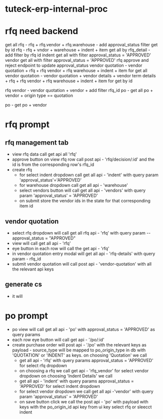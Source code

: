 # tuteck-erp-internal-proc

# rfq need backend
get all rfq - rfq + rfq.vendor + rfq.warehouse - add approval_status filter
get by id rfq - rfq + vndor + warehouse + indent + item 
get all by rfq_detail - add filter by rfq id 
indent get all with filter approval_status = 'APPROVED'
vendor get all with filter approval_status = 'APPROVED'
rfq approve and reject endpoint to update approval_status
vendor quotation - vendor quotation + rfq + rfq vendor + rfq warehouse + indent + item for get all 
vendor quotation - vendor quotation + vendor details + vendor term details + rfq + rfq vendor + rfq warehouse + indent + item for get by id 

rfq vendor - vendor quotation + vendor + add filter rfq_id
po - get all po + vendor + origin type == quotation 
    <!-- ? origin id = vendor quotation id - join - vendor quotation  -->

po - get po + vendor <!-- we need more joins-->


# rfq prompt 

## rfq management tab 
- view rfq data call get api all 'rfq'
- approve button on view rfq row call post api - 'rfq/decision/:id' and the id is from the corresponding row's rfq_id
- create rfq 
    - for select indent dropdown call get all api - 'indent' with query param 'approval_status'='APPROVED'
    - for warehouse dropdown call get all api - 'warehouse'
    - select vendors button will call get all api - 'vendors' with query param 'approval_status' = 'APPROVED'
    - on submit store the vendor ids in the state for that corresponding item id 


## vendor quotation
- select rfq dropdown will call get all rfq api - 'rfq' with query param -- approval_status = "APPROVED"
- view will call get all api - 'rfq' 
- eye button in each row will call the get api - 'rfq'
- in vendor quotation entry modal will get all api - 'rfq-details' with query param - rfq_id
- submit vendor quotation will call post api - 'vendor-quotation' with all the relevant api keys 


## generate cs 
- it will



# po prompt
- po view will call get all api - 'po' with approval_status = 'APPROVED' as query params
- each row eye button will call get api - '/po/:id'
- create purchase order will post api - '/po' with the relevant keys as payload - source_type will be mapped to po_origin_type in db with 'QUOTATION' or 'INDENT' as keys. 
on choosing 'Quotation' we call 
    - get all api - 'rfq' with query params approval_status = 'APPROVED' for select rfq dropdown
    - on choosing a rfq we call get api - 'rfq_vendor' for select vendor dropdown
on choosing 'Indent Details' we call 
    - get all api - 'indent' with query params approval_status = 'APPROVED' for select indent dropdown
    - for select vendor dropdown we call get all api -'vendor' with query param 'approval_status' = 'APPROVED'
    - on save button click we call the post api - 'po' with payload with keys with the po_origin_id api key from ui key select rfq or sleecct indent